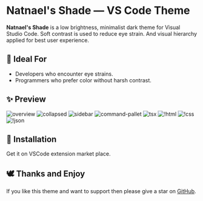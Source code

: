# Natnael's Shade — VS Code Theme

**Natnael's Shade** is a low brightness, minimalist dark theme for Visual Studio Code. Soft contrast is used to reduce eye strain. And visual hierarchy applied for best user experience.

## 🧪 Ideal For

- Developers who encounter eye strains.
- Programmers who prefer color without harsh contrast.

## ✨ Preview

![overview](screenshots/Screenshot%20from%202025-07-03%2004-19-26.png)
![collapsed](screenshots/Screenshot%20from%202025-07-03%2004-16-59.png)
![sidebar](screenshots/Screenshot%20from%202025-07-03%2004-17-32.png)
![command-pallet](screenshots/Screenshot%20from%202025-07-03%2004-17-22.png)
![tsx](screenshots/Screenshot%20from%202025-07-03%2004-18-31.png)
![!html](screenshots/Screenshot%20from%202025-07-03%2004-18-13.png)
![!css](screenshots/Screenshot%20from%202025-07-03%2004-18-23.png)
![!json](screenshots/Screenshot%20from%202025-07-03%2004-18-05.png)

## 🚀 Installation

Get it on VSCode extension market place.

## 🕊️ Thanks and Enjoy

If you like this theme and want to support then please give a star on [GitHub](https://github.com/nati-esh-zed/natnaels-shade).
